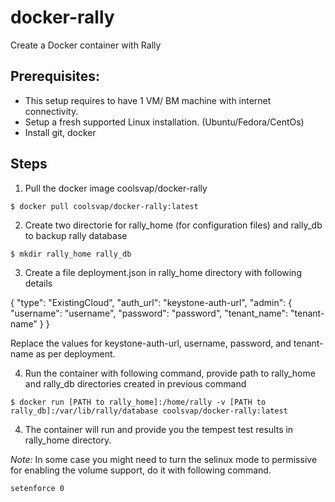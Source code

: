 docker-rally
============

Create a Docker container with Rally


Prerequisites:
--------------
- This setup requires to have 1 VM/ BM machine with internet connectivity.
- Setup a fresh supported Linux installation. (Ubuntu/Fedora/CentOs)
- Install git, docker

Steps
-----
1. Pull the docker image coolsvap/docker-rally
```
$ docker pull coolsvap/docker-rally:latest
```
2. Create two directorie  for rally_home (for configuration files) and rally_db to backup rally database
```
$ mkdir rally_home rally_db
```
3. Create a file deployment.json in rally_home directory with following details

{
"type": "ExistingCloud",
"auth_url": "keystone-auth-url",
"admin": {
    "username": "username",
    "password": "password",
    "tenant_name": "tenant-name"
}
}

Replace the values for keystone-auth-url, username, password, and tenant-name as per deployment.

4. Run the container with following command, provide path to rally_home and rally_db directories created in previous command

```
$ docker run [PATH to rally_home]:/home/rally -v [PATH to rally_db]:/var/lib/rally/database coolsvap/docker-rally:latest
```

4. The container will run and provide you the tempest test results in rally_home directory.

*Note:* In some case you might need to turn the selinux mode to permissive for enabling the volume support, do it with following command.

```
setenforce 0
```

